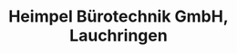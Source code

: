 ---
title: "Heimpel Bürotechnik GmbH, Lauchringen"
url: /lauchringen/heimpel-buerotechnik-gmbh-lauchringen/
shop: Schreibwaren
---